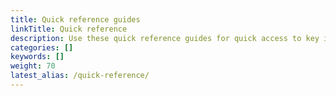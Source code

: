 ```yaml
---
title: Quick reference guides
linkTitle: Quick reference
description: Use these quick reference guides for quick access to key information.
categories: []
keywords: []
weight: 70
latest_alias: /quick-reference/
---
```

